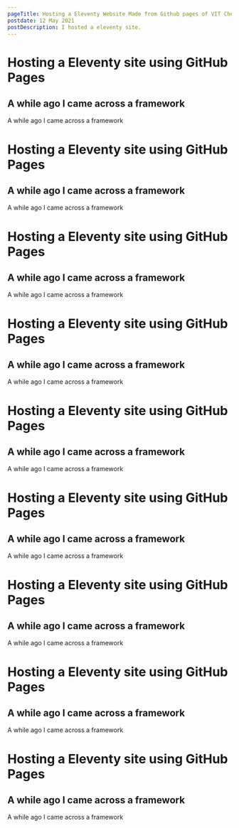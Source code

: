 ```yaml
---
pageTitle: Hosting a Eleventy Website Made from Github pages of VIT Chennai - How I Conquered this
postdate: 12 May 2021
postDescription: I hosted a eleventy site.
---
```

# Hosting a Eleventy site using GitHub Pages
## A while ago I came across a framework
A while ago I came across a framework
# Hosting a Eleventy site using GitHub Pages
## A while ago I came across a framework
A while ago I came across a framework
# Hosting a Eleventy site using GitHub Pages
## A while ago I came across a framework
A while ago I came across a framework
# Hosting a Eleventy site using GitHub Pages
## A while ago I came across a framework
A while ago I came across a framework
# Hosting a Eleventy site using GitHub Pages
## A while ago I came across a framework
A while ago I came across a framework
# Hosting a Eleventy site using GitHub Pages
## A while ago I came across a framework
A while ago I came across a framework
# Hosting a Eleventy site using GitHub Pages
## A while ago I came across a framework
A while ago I came across a framework
# Hosting a Eleventy site using GitHub Pages
## A while ago I came across a framework
A while ago I came across a framework
# Hosting a Eleventy site using GitHub Pages
## A while ago I came across a framework
A while ago I came across a framework
